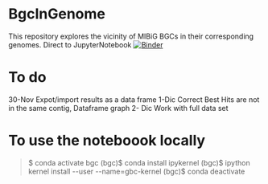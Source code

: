 # BgcInGenome
This repository explores the vicinity of MIBiG BGCs in their corresponding genomes.
Direct to JupyterNotebook [![Binder](https://mybinder.org/badge_logo.svg)](https://mybinder.org/v2/gh/nselem/BgcInGenome/main?filepath=index.ipynb)

# To do
30-Nov Expot/import results as a data frame 
1-Dic Correct Best Hits are not in the same contig, Dataframe graph
2- Dic Work with full data set


# To use the noteboook locally
> $ conda activate bgc 
> (bgc)$ conda install ipykernel
> (bgc)$ ipython kernel install --user --name=gbc-kernel
> (bgc)$ conda deactivate 
